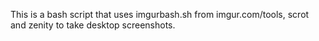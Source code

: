 This is a bash script that uses imgurbash.sh from imgur.com/tools, scrot and zenity
to take desktop screenshots.
